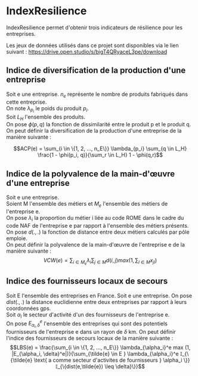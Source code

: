 # IndexResilience
IndexResilience permet d'obtenir trois indicateurs de résilience pour les entreprises. <br />

Les jeux de données utilisés dans ce projet sont disponibles via le lien suivant :
https://drive.open.studio/s/bigT4QRyaceL3pe/download


## Indice de diversification de la production d'une entreprise
Soit e une entreprise. $n_e$ représente le nombre de produits fabriqués dans cette entreprise. <br />
On note $λ_{p_i}$ le poids du produit $p_i$. <br />
Soit $L_H$ l'ensemble des produits. <br />
On pose $\phi(p,q)$ la fonction de dissimilarité entre le produit p et le produit q. <br />
On peut définir la diversification de la production d'une entreprise de la manière suivante : <br />

$$ACP(e) = \sum_{i \in \{1, 2, ..., n_E\}} \lambda_{p_i} \sum_{q \in L_H} \frac{1 - \phi(p_i, q)}{\sum_r \in L_H} 1 - \phi(q,r)$$


## Indice de la polyvalence de la main-d'œuvre d'une entreprise
Soit e une entreprise. <br />
Soient M l'ensemble des métiers et $M_e$ l'ensemble des métiers de l'entreprise e. <br />
On pose $\lambda_i$ la proportion du métier i liée au code ROME dans le cadre du code NAF de l'entreprise e par rapport
à l'ensemble des métiers présents. <br />
On pose $d(.,.)$ la fonction de distance entre deux métiers calculés par pôle emploie. <br />
On peut définir la polyvalence de la main-d'œuvre de l'entreprise e de la manière suivante : <br />
$$VCW(e)= \sum_{i \in M_e} \lambda_i \sum_{j \in M} d(i,j) max(1, \sum_{l \in M} x_{jl} )$$

## Indice des fournisseurs locaux de secours
Soit E l'ensemble des entreprises en France. 
Soit e une entreprise. 
On pose $dist(.,.)$ la distance euclidienne entre deux entreprises par rapport à leurs coordonnées gps. <br />
Soit $\alpha_i$ le secteur d'activité d'un des fournisseurs de l'entreprise e. <br />
On pose $E_{\alpha_i, \delta}^e$ l'ensemble des entreprises qui sont des potentiels fournisseurs de l'entreprise e 
dans un rayon de $\delta$ km. 
On peut définir l'indice des fournisseurs de secours locaux de la manière suivante : <br /> 
$$LBS(e) = \frac{\sum_{i \in \{1, 2, ..., n_E\}}  \lambda_{\alpha_i}^e max (1, |E_{\alpha_i, \delta}^e|)}{\sum_{\tilde{e} \in E } \lambda_{\alpha_i}^e 𝕀_{\{\tilde{e} \text{ a comme secteur d'activites de fournisseurs } \alpha_i \}} 𝕀_{\{dist(e,\tilde{e}) \leq \delta}\}}$$